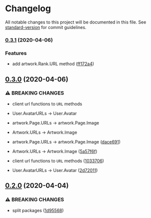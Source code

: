 # Changelog

All notable changes to this project will be documented in this file. See [standard-version](https://github.com/conventional-changelog/standard-version) for commit guidelines.

### [0.3.1](https://github.com/NateScarlet/pixiv/compare/v0.3.0...v0.3.1) (2020-04-06)


### Features

* add artwork.Rank.URL method ([ff172a4](https://github.com/NateScarlet/pixiv/commit/ff172a4c984ab19d62667645b53d75c6fdf014c5))

## [0.3.0](https://github.com/NateScarlet/pixiv/compare/v0.2.0...v0.3.0) (2020-04-06)


### ⚠ BREAKING CHANGES

* client url functions to `URL` methods
* User.AvatarURLs -> User.Avatar
* artwork.Page.URLs -> artwork.Page.Image
* Artwork.URLs -> Artwork.Image

* artwork.Page.URLs -> artwork.Page.Image ([dace691](https://github.com/NateScarlet/pixiv/commit/dace691cf717c56ef68309a9592c6c6a2ef7dec2))
* Artwork.URLs -> Artwork.Image ([5a57f6f](https://github.com/NateScarlet/pixiv/commit/5a57f6fad70096f3532d34658b344043b9f21765))
* client url functions to `URL` methods ([1033706](https://github.com/NateScarlet/pixiv/commit/1033706b032001904aad6fbefcac930f87219edc))
* User.AvatarURLs -> User.Avatar ([2d72011](https://github.com/NateScarlet/pixiv/commit/2d72011b2ef33e6f6d7f57d1cb4cfe91c94af764))

## [0.2.0](https://github.com/NateScarlet/pixiv/compare/v0.1.1...v0.2.0) (2020-04-04)

### ⚠ BREAKING CHANGES

- split packages ([1d95568](https://github.com/NateScarlet/pixiv/commit/1d955684115c6c59717617b3d7f2655f1e4bc73e))
